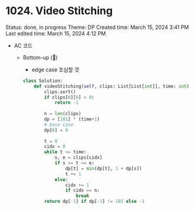 # 1024. Video Stitching

Status: done, in progress
Theme: DP
Created time: March 15, 2024 3:41 PM
Last edited time: March 15, 2024 4:12 PM

- AC 코드
    - Bottom-up (🪇)
        - edge case 조심할 것
        
        ```python
        class Solution:
            def videoStitching(self, clips: List[List[int]], time: int) -> int:
                clips.sort()
                if clips[0][0] > 0:
                    return -1 
                
                n = len(clips)
                dp = [101] * (time+1)
                # base case 
                dp[0] = 0
                
                t = 0
                cidx = 0
                while t <= time:
                    s, e = clips[cidx]
                    if s <= t <= e:
                        dp[t] = min(dp[t], 1 + dp[s])
                        t += 1 
                    else:
                        cidx += 1 
                        if cidx == n:
                            break 
                return dp[-1] if dp[-1] != 101 else -1 
        
        ```